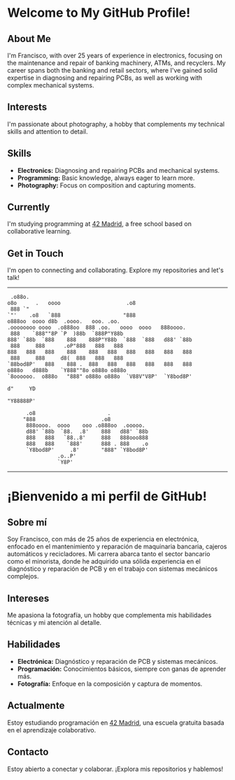  # Welcome to My GitHub Profile!

## About Me
I'm Francisco, with over 25 years of experience in electronics, focusing on the maintenance and repair of banking machinery, ATMs, and recyclers. My career spans both the banking and retail sectors, where I've gained solid expertise in diagnosing and repairing PCBs, as well as working with complex mechanical systems.

## Interests
I'm passionate about photography, a hobby that complements my technical skills and attention to detail.

## Skills
- **Electronics:** Diagnosing and repairing PCBs and mechanical systems.
- **Programming:** Basic knowledge, always eager to learn more.
- **Photography:** Focus on composition and capturing moments.

## Currently
I'm studying programming at [42 Madrid](https://www.42madrid.com), a free school based on collaborative learning.

## Get in Touch
I'm open to connecting and collaborating. Explore my repositories and let's talk!

--------
```
 .o88o.                                                                          o8o      .   oooo                     .o8      
 888 `"                                                                          `"'    .o8   `888                    "888      
o888oo  oooo d8b  .oooo.   ooo. .oo.                                  .oooooooo oooo  .o888oo  888 .oo.   oooo  oooo   888oooo. 
 888    `888""8P `P  )88b  `888P"Y88b                                888' `88b  `888    888    888P"Y88b  `888  `888   d88' `88b
 888     888      .oP"888   888   888                                888   888   888    888    888   888   888   888   888   888
 888     888     d8(  888   888   888                                `88bod8P'   888    888 .  888   888   888   888   888   888
o888o   d888b    `Y888""8o o888o o888o                               `8oooooo.  o888o   "888" o888o o888o  `V88V"V8P'  `Y8bod8P'
                                                                     d"     YD                                                  
                                                                     "Y88888P'                                                  
                                                                                                                                
      .o8                       .                                                                                               
     "888                     .o8                                                                                               
      888oooo.  oooo    ooo .o888oo  .ooooo.                                                                                    
      d88' `88b  `88.  .8'    888   d88' `88b                                                                                   
      888   888   `88..8'     888   888ooo888                                                                                   
      888   888    `888'      888 . 888    .o                                                                                   
      `Y8bod8P'     .8'       "888" `Y8bod8P'                                                                                   
                .o..P'                                                                                                          
                `Y8P'                                                                                                                                                                                                       
```                                                    
--------


# ¡Bienvenido a mi perfil de GitHub!

## Sobre mí
Soy Francisco, con más de 25 años de experiencia en electrónica, enfocado en el mantenimiento y reparación de maquinaria bancaria, cajeros automáticos y recicladores. Mi carrera abarca tanto el sector bancario como el minorista, donde he adquirido una sólida experiencia en el diagnóstico y reparación de PCB y en el trabajo con sistemas mecánicos complejos.

## Intereses
Me apasiona la fotografía, un hobby que complementa mis habilidades técnicas y mi atención al detalle.

## Habilidades
- **Electrónica:** Diagnóstico y reparación de PCB y sistemas mecánicos.
- **Programación:** Conocimientos básicos, siempre con ganas de aprender más.
- **Fotografía:** Enfoque en la composición y captura de momentos.

## Actualmente
Estoy estudiando programación en [42 Madrid](https://www.42madrid.com), una escuela gratuita basada en el aprendizaje colaborativo. 

## Contacto
Estoy abierto a conectar y colaborar. ¡Explora mis repositorios y hablemos!
